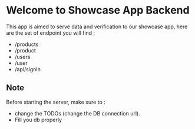 # Welcome to Showcase App Backend

This app is aimed to serve data and verification to our showcase app, here are the set of endpoint you will find :

* /products
* /product
* /users
* /user
* /api/signIn

## Note

Before starting the server, make sure to :

* change the TODOs (change the DB connection url).
* Fill you db properly